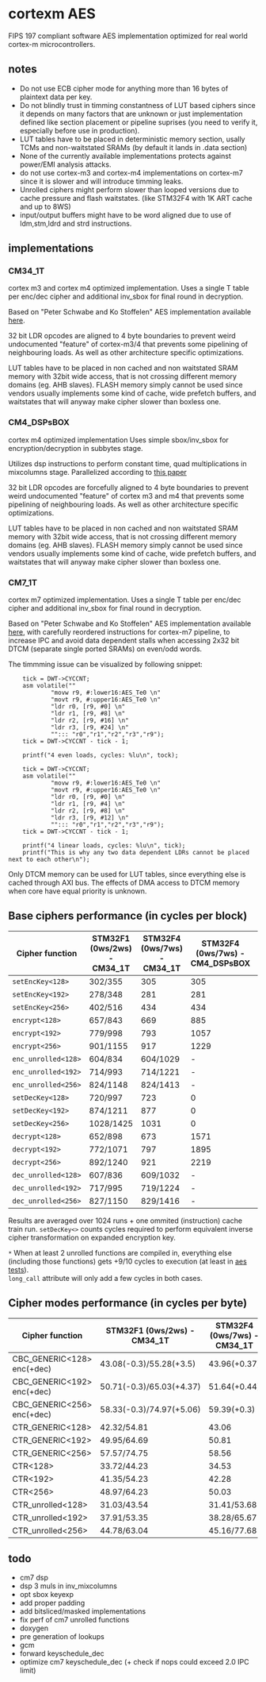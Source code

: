 # cortexm AES

FIPS 197 compliant software AES implementation optimized for real world cortex-m microcontrollers.

## notes
- Do not use ECB cipher mode for anything more than 16 bytes of plaintext data per key.
- Do not blindly trust in timming constantness of LUT based ciphers since it depends on many factors that are 
unknown or just implementation defined like section placement or pipeline suprises (you need to verify it, especially before use in production).
- LUT tables have to be placed in deterministic memory section, usally TCMs and non-waitstated SRAMs (by default it lands in .data section) 
- None of the currently available implementations protects against power/EMI analysis attacks.
- do not use cortex-m3 and cortex-m4 implementations on cortex-m7 since it is slower and will introduce timming leaks.
- Unrolled ciphers might perform slower than looped versions due to cache pressure and flash waitstates. (like STM32F4 with 1K ART cache and up to 8WS) 
- input/output buffers might have to be word aligned due to use of ldm,stm,ldrd and strd instructions.

## implementations

### CM34_1T

cortex m3 and cortex m4 optimized implementation.
Uses a single T table per enc/dec cipher and additional inv_sbox for final round in decryption.

Based on "Peter Schwabe and Ko Stoffelen" AES implementation available [here](https://github.com/Ko-/aes-armcortexm).

32 bit LDR opcodes are aligned to 4 byte boundaries to prevent weird undocumented "feature" of cortex-m3/4 that prevents some pipelining of neighbouring loads.
As well as other architecture specific optimizations.

LUT tables have to be placed in non cached and non waitstated SRAM memory with 32bit wide access, that is not crossing different memory domains (eg. AHB slaves).
FLASH memory simply cannot be used since vendors usually implements some kind of cache, wide prefetch buffers, and waitstates that will anyway make cipher slower than boxless one.

### CM4_DSPsBOX

cortex m4 optimized implementation
Uses simple sbox/inv_sbox for encryption/decryption in subbytes stage.

Utilizes dsp instructions to perform constant time, quad multiplications in mixcolumns stage.
Parallelized according to [this paper](http://www.wseas.us/e-library/conferences/2009/moscow/AIC/AIC44.pdf) 

32 bit LDR opcodes are forcefully aligned to 4 byte boundaries to prevent weird undocumented "feature" of cortex m3 and m4 that prevents some pipelining of neighbouring loads.
As well as other architecture specific optimizations.

LUT tables have to be placed in non cached and non waitstated SRAM memory with 32bit wide access, that is not crossing different memory domains (eg. AHB slaves).
FLASH memory simply cannot be used since vendors usually implements some kind of cache, wide prefetch buffers, and waitstates that will anyway make cipher slower than boxless one.

### CM7_1T

cortex m7 optimized implementation.
Uses a single T table per enc/dec cipher and additional inv_sbox for final round in decryption.

Based on "Peter Schwabe and Ko Stoffelen" AES implementation available [here](https://github.com/Ko-/aes-armcortexm), with carefully reordered instructions for cortex-m7 pipeline,
to increase IPC and avoid data dependent stalls when accessing 2x32 bit DTCM (separate single ported SRAMs) on even/odd words. 

The timmming issue can be visualized by following snippet:

```
	tick = DWT->CYCCNT;
	asm volatile(""
			"movw r9, #:lower16:AES_Te0 \n"
			"movt r9, #:upper16:AES_Te0 \n"
			"ldr r0, [r9, #0] \n"
			"ldr r1, [r9, #8] \n"
			"ldr r2, [r9, #16] \n"
			"ldr r3, [r9, #24] \n"
			""::: "r0","r1","r2","r3","r9");
	tick = DWT->CYCCNT - tick - 1;

	printf("4 even loads, cycles: %lu\n", tock);

	tick = DWT->CYCCNT;
	asm volatile(""
			"movw r9, #:lower16:AES_Te0 \n"
			"movt r9, #:upper16:AES_Te0 \n"
			"ldr r0, [r9, #0] \n"
			"ldr r1, [r9, #4] \n"
			"ldr r2, [r9, #8] \n"
			"ldr r3, [r9, #12] \n"
			""::: "r0","r1","r2","r3","r9");
	tick = DWT->CYCCNT - tick - 1;

	printf("4 linear loads, cycles: %lu\n", tick);
	printf("This is why any two data dependent LDRs cannot be placed next to each other\n");
```

Only DTCM memory can be used for LUT tables, since everything else is cached through AXI bus.
The effects of DMA access to DTCM memory when core have equal priority is unknown.

## Base ciphers performance (in cycles per block)

| Cipher function     | STM32F1 (0ws/2ws) - CM34_1T | STM32F4 (0ws/7ws) - CM34_1T | STM32F4 (0ws/7ws) - CM4_DSPsBOX | STM32H7 - CM7_1T |
|---------------------|-----------------------------|-----------------------------|---------------------------------|------------------|
| `setEncKey<128>`    | 302/355   | 305      | 305 | 157 |
| `setEncKey<192>`    | 278/348   | 281      | 281 | 140 |
| `setEncKey<256>`    | 402/516   | 434      | 434 | 227 |
| `encrypt<128>`      | 657/843   | 669      | 885 | 337 |
| `encrypt<192>`      | 779/998   | 793      | 1057 | 400 |
| `encrypt<256>`      | 901/1155  | 917      | 1229 | 461 |
| `enc_unrolled<128>` | 604/834   | 604/1029 | - | 315* |
| `enc_unrolled<192>` | 714/993   | 714/1221 | - | 373* | 
| `enc_unrolled<256>` | 824/1148  | 824/1413 | - | 431* | 
| `setDecKey<128>`    | 720/997   | 723      | 0 | 518 |
| `setDecKey<192>`    | 874/1211  | 877      | 0 | 630 |
| `setDecKey<256>`    | 1028/1425 | 1031     | 0 | 742 |
| `decrypt<128>`      | 652/898   | 673      | 1571 | 333 |
| `decrypt<192>`      | 772/1071  | 797      | 1895 | 493 |
| `decrypt<256>`      | 892/1240  | 921      | 2219 | 454 |
| `dec_unrolled<128>` | 607/836   | 609/1032 | - | 319* |
| `dec_unrolled<192>` | 717/995   | 719/1224 | - | 376* |
| `dec_unrolled<256>` | 827/1150  | 829/1416 | - | 434* | 

Results are averaged over 1024 runs + one ommited (instruction) cache train run.
`setDecKey<>` counts cycles required to perform equivalent inverse cipher transformation on expanded encryption key.

`*` When at least 2 unrolled functions are compiled in, everything else (including those functions) gets +9/10 cycles to execution (at least in [aes tests](aes_tests.hpp)).  
`long_call` attribute will only add a few cycles in both cases.

## Cipher modes performance (in cycles per byte) 

| Cipher function            | STM32F1 (0ws/2ws) - CM34_1T | STM32F4 (0ws/7ws) - CM34_1T | STM32H7 - CM7_1T |
|----------------------------|-----------------------------|-----------------------------|------------------|
| CBC_GENERIC<128> enc(+dec) | 43.08(-0.3)/55.28(+3.5)     | 43.96(+0.37)                | 22.01(-0.12)     |
| CBC_GENERIC<192> enc(+dec) | 50.71(-0.3)/65.03(+4.37)    | 51.64(+0.44)                | 25.89(-0.25)     |
| CBC_GENERIC<256> enc(+dec) | 58.33(-0.3)/74.97(+5.06)    | 59.39(+0.3)                 | 29.76(-0.37)     |
| CTR_GENERIC<128>           | 42.32/54.81                 | 43.06                       | 21.63            |
| CTR_GENERIC<192>           | 49.95/64.69                 | 50.81                       | 25.50            |
| CTR_GENERIC<256>           | 57.57/74.75                 | 58.56                       | 29.38            |
| CTR<128>                   | 33.72/44.23                 | 34.53                       | 17.65            |
| CTR<192>                   | 41.35/54.23                 | 42.28                       | 21.52            |
| CTR<256>                   | 48.97/64.23                 | 50.03                       | 25.40            |
| CTR_unrolled<128>          | 31.03/43.54                 | 31.41/53.68                 | 16.64            |
| CTR_unrolled<192>          | 37.91/53.35                 | 38.28/65.67                 | 20.27            |
| CTR_unrolled<256>          | 44.78/63.04                 | 45.16/77.68                 | 23.89            |

## todo
- cm7 dsp
- dsp 3 muls in inv_mixcolumns
- opt sbox keyexp
- add proper padding
- add bitsliced/masked implementations
- fix perf of cm7 unrolled functions
- doxygen
- pre generation of lookups
- gcm
- forward keyschedule_dec
- optimize cm7 keyschedule_dec (+ check if nops could exceed 2.0 IPC limit)